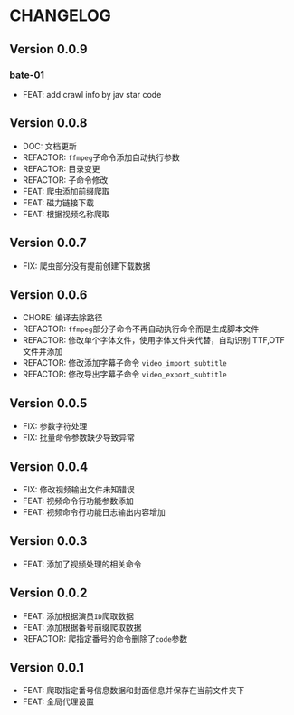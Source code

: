 # CHANGELOG

## Version 0.0.9

### bate-01

- FEAT: add crawl info by jav star code

## Version 0.0.8

- DOC: 文档更新
- REFACTOR: `ffmpeg`子命令添加自动执行参数
- REFACTOR: 目录变更
- REFACTOR: 子命令修改
- FEAT: 爬虫添加前缀爬取
- FEAT: 磁力链接下载
- FEAT: 根据视频名称爬取

## Version 0.0.7

- FIX: 爬虫部分没有提前创建下载数据

## Version 0.0.6

- CHORE: 编译去除路径
- REFACTOR: `ffmpeg`部分子命令不再自动执行命令而是生成脚本文件
- REFACTOR: 修改单个字体文件，使用字体文件夹代替，自动识别 TTF,OTF 文件并添加
- REFACTOR: 修改添加字幕子命令 `video_import_subtitle`
- REFACTOR: 修改导出字幕子命令 `video_export_subtitle`

## Version 0.0.5

- FIX: 参数字符处理
- FIX: 批量命令参数缺少导致异常

## Version 0.0.4

- FIX: 修改视频输出文件未知错误
- FEAT: 视频命令行功能参数添加
- FEAT: 视频命令行功能日志输出内容增加

## Version 0.0.3

- FEAT: 添加了视频处理的相关命令

## Version 0.0.2

- FEAT: 添加根据演员`ID`爬取数据
- FEAT: 添加根据番号前缀爬取数据
- REFACTOR: 爬指定番号的命令删除了`code`参数

## Version 0.0.1

- FEAT: 爬取指定番号信息数据和封面信息并保存在当前文件夹下
- FEAT: 全局代理设置
